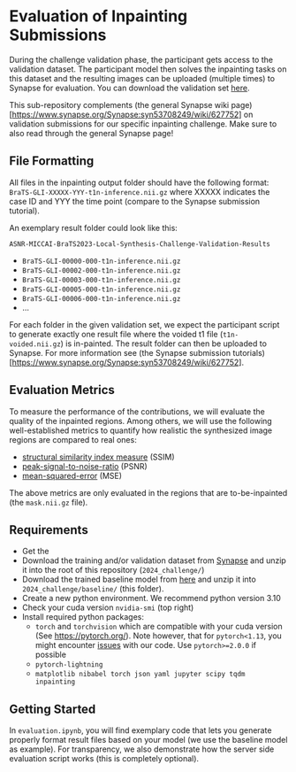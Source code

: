 # Evaluation of Inpainting Submissions

During the challenge validation phase, the participant gets access to the validation dataset. The participant model then solves the inpainting tasks on this dataset and the resulting images can be uploaded (multiple times) to Synapse for evaluation. You can download the validation set [here](https://www.synapse.org/#!Synapse:syn51684975).

This sub-repository complements (the general Synapse wiki page)[https://www.synapse.org/Synapse:syn53708249/wiki/627752] on validation submissions for our specific inpainting challenge. Make sure to also read through the general Synapse page!

## File Formatting

All files in the inpainting output folder should have the following format: ```BraTS-GLI-XXXXX-YYY-t1n-inference.nii.gz``` where XXXXX indicates the case ID and YYY the time point (compare to the Synapse submission tutorial).

An exemplary result folder could look like this:

```ASNR-MICCAI-BraTS2023-Local-Synthesis-Challenge-Validation-Results```
- ```BraTS-GLI-00000-000-t1n-inference.nii.gz```
- ```BraTS-GLI-00002-000-t1n-inference.nii.gz```
- ```BraTS-GLI-00003-000-t1n-inference.nii.gz```
- ```BraTS-GLI-00005-000-t1n-inference.nii.gz```
- ```BraTS-GLI-00006-000-t1n-inference.nii.gz```
- ...

For each folder in the given validation set, we expect the participant script to generate exactly one result file where the voided t1 file (```t1n-voided.nii.gz```) is in-painted. 
The result folder can then be uploaded to Synapse. For more information see (the Synapse submission tutorials)[https://www.synapse.org/Synapse:syn53708249/wiki/627752].

## Evaluation Metrics
To measure the performance of the contributions, we will evaluate the quality of the inpainted regions. Among others, we will use the following well-established metrics to quantify how realistic the synthesized image regions are compared to real ones:
- [structural similarity index measure](https://torchmetrics.readthedocs.io/en/stable/image/structural_similarity.html) (SSIM)
- [peak-signal-to-noise-ratio](https://torchmetrics.readthedocs.io/en/stable/image/peak_signal_noise_ratio.html) (PSNR)
- [mean-squared-error](https://torchmetrics.readthedocs.io/en/stable/regression/mean_squared_error.html) (MSE)

The above metrics are only evaluated in the regions that are to-be-inpainted (the ```mask.nii.gz``` file).

## Requirements
- Get the 
- Download the training and/or validation dataset from [Synapse](https://www.synapse.org/Synapse:syn59809688) and unzip it into the root of this repository (```2024_challenge/```)
- Download the trained baseline model from [here](
https://syncandshare.lrz.de/dl/fiWmxMzsnrWyY3yAja85JE/lightning_logs.zip) and unzip it into ```2024_challenge/baseline/``` (this folder).
- Create a new python environment. We recommend python version 3.10
- Check your cuda version ```nvidia-smi``` (top right)
- Install required python packages:
  - ```torch``` and ```torchvision``` which are compatible with your cuda version (See https://pytorch.org/). Note however, that for ```pytorch<1.13```, you might encounter [issues](https://github.com/BraTS-inpainting/2023_challenge/issues/1) with our code. Use ```pytorch>=2.0.0``` if possible
  - ```pytorch-lightning```
  - ```matplotlib nibabel torch json yaml jupyter scipy tqdm inpainting```

## Getting Started

In ```evaluation.ipynb```, you will find exemplary code that lets you generate properly format result files based on your model (we use the baseline model as example). For transparency, we also demonstrate how the server side evaluation script works (this is completely optional).


